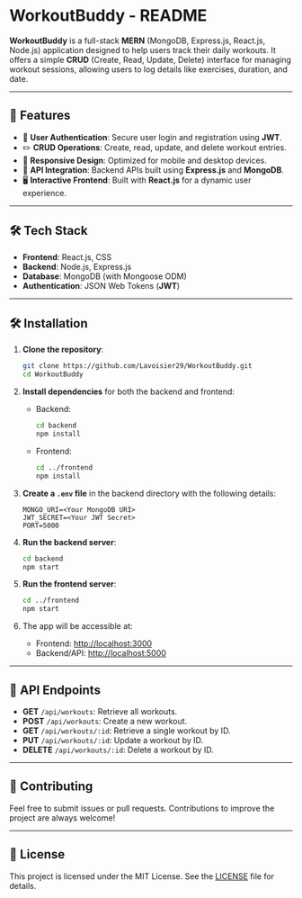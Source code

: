# WorkoutBuddy - README

**WorkoutBuddy** is a full-stack **MERN** (MongoDB, Express.js, React.js, Node.js) application designed to help users track their daily workouts. It offers a simple **CRUD** (Create, Read, Update, Delete) interface for managing workout sessions, allowing users to log details like exercises, duration, and date.

---

## 🚀 Features

- 🔐 **User Authentication**: Secure user login and registration using **JWT**.
- ✏️ **CRUD Operations**: Create, read, update, and delete workout entries.
- 📱 **Responsive Design**: Optimized for mobile and desktop devices.
- 🔗 **API Integration**: Backend APIs built using **Express.js** and **MongoDB**.
- 🖥️ **Interactive Frontend**: Built with **React.js** for a dynamic user experience.

---

## 🛠️ Tech Stack

- **Frontend**: React.js, CSS
- **Backend**: Node.js, Express.js
- **Database**: MongoDB (with Mongoose ODM)
- **Authentication**: JSON Web Tokens (**JWT**)

---

## 🛠️ Installation

1. **Clone the repository**:
    ```bash
    git clone https://github.com/Lavoisier29/WorkoutBuddy.git
    cd WorkoutBuddy
    ```

2. **Install dependencies** for both the backend and frontend:
    - Backend:
      ```bash
      cd backend
      npm install
      ```
    - Frontend:
      ```bash
      cd ../frontend
      npm install
      ```

3. **Create a `.env` file** in the backend directory with the following details:
    ```env
    MONGO_URI=<Your MongoDB URI>
    JWT_SECRET=<Your JWT Secret>
    PORT=5000
    ```

4. **Run the backend server**:
    ```bash
    cd backend
    npm start
    ```

5. **Run the frontend server**:
    ```bash
    cd ../frontend
    npm start
    ```

6. The app will be accessible at:
    - Frontend: [http://localhost:3000](http://localhost:3000)
    - Backend/API: [http://localhost:5000](http://localhost:5000)

---

## 📌 API Endpoints

- **GET** `/api/workouts`: Retrieve all workouts.
- **POST** `/api/workouts`: Create a new workout.
- **GET** `/api/workouts/:id`: Retrieve a single workout by ID.
- **PUT** `/api/workouts/:id`: Update a workout by ID.
- **DELETE** `/api/workouts/:id`: Delete a workout by ID.

---

## 🤝 Contributing

Feel free to submit issues or pull requests. Contributions to improve the project are always welcome!

---

## 📄 License

This project is licensed under the MIT License. See the [LICENSE](LICENSE) file for details.
